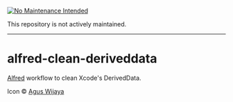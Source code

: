 [![No Maintenance Intended](http://unmaintained.tech/badge.svg)](http://unmaintained.tech/)

This repository is not actively maintained.
***

alfred-clean-deriveddata
========================

[Alfred](http://www.alfredapp.com/) workflow to clean Xcode's DerivedData.

Icon © [Agus Wijaya](http://www.aguswijaya.com)
